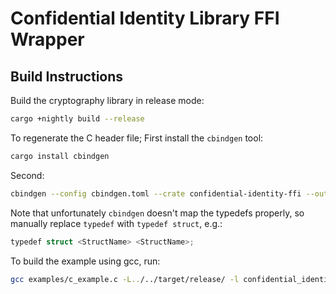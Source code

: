 # Confidential Identity Library FFI Wrapper

## Build Instructions

Build the cryptography library in release mode:

```bash
cargo +nightly build --release
```

To regenerate the C header file; First install the `cbindgen` tool:

```bash
cargo install cbindgen
```

Second:

```bash
cbindgen --config cbindgen.toml --crate confidential-identity-ffi --output examples/c_example.h
```

Note that unfortunately `cbindgen` doesn't map the typedefs properly, so manually replace `typedef`
with `typedef struct`, e.g.:

```rust
typedef struct <StructName> <StructName>;
```

To build the example using gcc, run:

```bash
gcc examples/c_example.c -L../../target/release/ -l confidential_identity_ffi -o example.out
```

